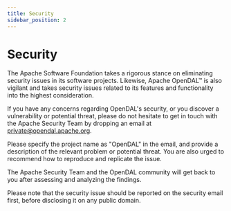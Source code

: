 ```yaml
---
title: Security
sidebar_position: 2
---
```


# Security

The Apache Software Foundation takes a rigorous stance on eliminating security issues in its software projects. Likewise, Apache OpenDAL™ is also vigilant and takes security issues related to its features and functionality into the highest consideration.

If you have any concerns regarding OpenDAL's security,
or you discover a vulnerability or potential threat,
please do not hesitate to get in touch with the Apache Security Team by dropping an email at private@opendal.apache.org.

Please specify the project name as "OpenDAL" in the email, and provide a description of the relevant problem or potential threat. You are also urged to recommend how to reproduce and replicate the issue.

The Apache Security Team and the OpenDAL community will get back to you after assessing and analyzing the findings.

Please note that the security issue should be reported on the security email first, before disclosing it on any public domain.
